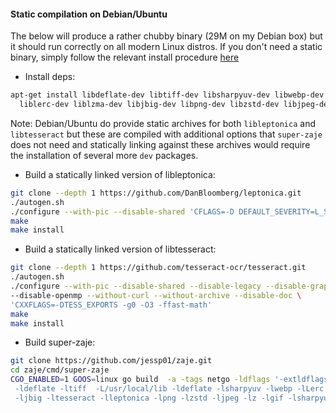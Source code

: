 #### Static compilation on Debian/Ubuntu

The below will produce a rather chubby binary (29M on my Debian box) but it should run correctly on all modern Linux distros.
If you don't need a static binary, simply follow the relevant install procedure [here](./README.md)

- Install deps:
```sh
apt-get install libdeflate-dev libtiff-dev libsharpyuv-dev libwebp-dev \
  liblerc-dev liblzma-dev libjbig-dev libpng-dev libzstd-dev libjpeg-dev
```

Note: Debian/Ubuntu do provide static archives for both `libleptonica` and `libtesseract` but these are compiled with additional options that `super-zaje` does not need and statically linking against these archives would require the installation of several more `dev` packages.

- Build a statically linked version of libleptonica:

```sh
git clone --depth 1 https://github.com/DanBloomberg/leptonica.git
./autogen.sh
./configure --with-pic --disable-shared 'CFLAGS=-D DEFAULT_SEVERITY=L_SEVERITY_ERROR -g0 -O3'
make
make install
```

- Build a statically linked version of libtesseract:
```sh
git clone --depth 1 https://github.com/tesseract-ocr/tesseract.git
./autogen.sh
./configure --with-pic --disable-shared --disable-legacy --disable-graphics \
--disable-openmp --without-curl --without-archive --disable-doc \
'CXXFLAGS=-DTESS_EXPORTS -g0 -O3 -ffast-math' 
make
make install
```

- Build super-zaje:
```sh
git clone https://github.com/jessp01/zaje.git 
cd zaje/cmd/super-zaje  
CGO_ENABLED=1 GOOS=linux go build  -a -tags netgo -ldflags '-extldflags "-static \
 -ldeflate -ltiff  -L/usr/local/lib -ldeflate -lsharpyuv -lwebp -lLerc -llzma \
 -ljbig -ltesseract -lleptonica -lpng -lzstd -ljpeg -lz -lgif -lsharpyuv -lwebp"' super-zaje.go
```
